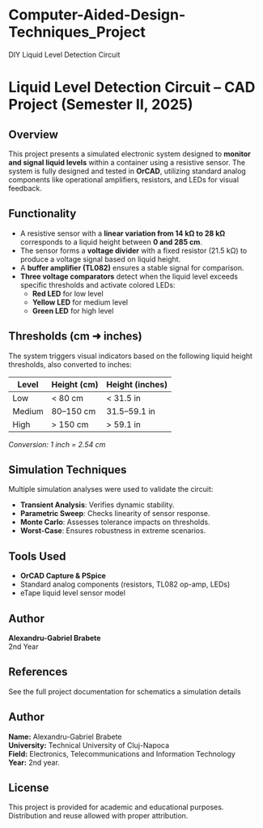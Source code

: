 # Computer-Aided-Design-Techniques_Project
DIY Liquid Level Detection Circuit

# Liquid Level Detection Circuit – CAD Project (Semester II, 2025)

## Overview
This project presents a simulated electronic system designed to **monitor and signal liquid levels** within a container using a resistive sensor. The system is fully designed and tested in **OrCAD**, utilizing standard analog components like operational amplifiers, resistors, and LEDs for visual feedback.

## Functionality
- A resistive sensor with a **linear variation from 14 kΩ to 28 kΩ** corresponds to a liquid height between **0 and 285 cm**.
- The sensor forms a **voltage divider** with a fixed resistor (21.5 kΩ) to produce a voltage signal based on liquid height.
- A **buffer amplifier (TL082)** ensures a stable signal for comparison.
- **Three voltage comparators** detect when the liquid level exceeds specific thresholds and activate colored LEDs:
  - **Red LED** for low level
  - **Yellow LED** for medium level
  - **Green LED** for high level

## Thresholds (cm ➜ inches)
The system triggers visual indicators based on the following liquid height thresholds, also converted to inches:

| Level        | Height (cm) | Height (inches) |
|--------------|-------------|------------------|
| Low          | < 80 cm     | < 31.5 in        |
| Medium       | 80–150 cm   | 31.5–59.1 in     |
| High         | > 150 cm    | > 59.1 in        |

*Conversion: 1 inch = 2.54 cm*

## Simulation Techniques
Multiple simulation analyses were used to validate the circuit:
- **Transient Analysis**: Verifies dynamic stability.
- **Parametric Sweep**: Checks linearity of sensor response.
- **Monte Carlo**: Assesses tolerance impacts on thresholds.
- **Worst-Case**: Ensures robustness in extreme scenarios.

## Tools Used
- **OrCAD Capture & PSpice**
- Standard analog components (resistors, TL082 op-amp, LEDs)
- eTape liquid level sensor model

## Author
**Alexandru-Gabriel Brabete**  
2nd Year 

## References
See the full project documentation for schematics a simulation details

## Author

**Name:** Alexandru-Gabriel Brabete  
**University:** Technical University of Cluj-Napoca  
**Field:** Electronics, Telecommunications and Information Technology  
**Year:** 2nd year.

## License

This project is provided for academic and educational purposes. Distribution and reuse allowed with proper attribution.

